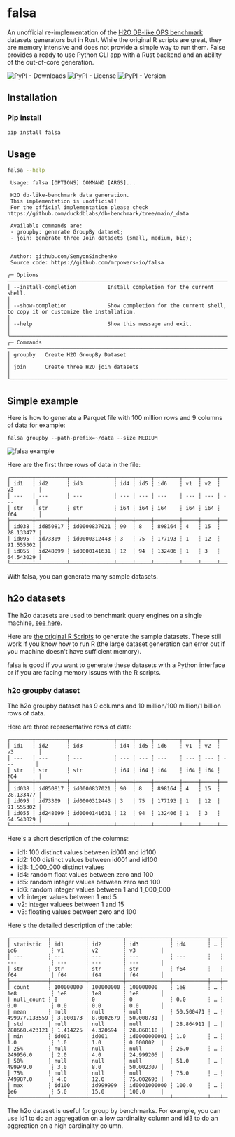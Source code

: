 # falsa

An unofficial re-implementation of the [H2O DB-like OPS benchmark](https://github.com/duckdblabs/db-benchmark) datasets
generators but in Rust. While the original R scripts are great, they are memory intensive and does not provide a simple
way to run them. False provides a ready to use Python CLI app with a Rust backend and an ability of the out-of-core
generation.

![PyPI - Downloads](https://img.shields.io/pypi/dm/falsa) ![PyPI - License](https://img.shields.io/pypi/l/falsa) ![PyPI - Version](https://img.shields.io/pypi/v/falsa)

## Installation

### Pip install

```bash
pip install falsa
```

## Usage

```bash
falsa --help
```

```                                                                                                                                           
 Usage: falsa [OPTIONS] COMMAND [ARGS]...                                                                                                         
                                                                                                                                                  
 H2O db-like-benchmark data generation.                                                                                                           
 This implementation is unofficial!                                                                                                               
 For the official implementation please check https://github.com/duckdblabs/db-benchmark/tree/main/_data                                          
                                                                                                                                                  
 Available commands are:                                                                                                                          
 - groupby: generate GroupBy dataset;                                                                                                             
 - join: generate three Join datasets (small, medium, big);                                                                                       
                                                                                                                                                  
                                                                                                                                                  
 Author: github.com/SemyonSinchenko                                                                                                               
 Source code: https://github.com/mrpowers-io/falsa                                                                                                
                                                                                                                                                  
╭─ Options ──────────────────────────────────────────────────────────────────────────────────────────────────────────────────────────────────────╮
│ --install-completion          Install completion for the current shell.                                                                        │
│ --show-completion             Show completion for the current shell, to copy it or customize the installation.                                 │
│ --help                        Show this message and exit.                                                                                      │
╰────────────────────────────────────────────────────────────────────────────────────────────────────────────────────────────────────────────────╯
╭─ Commands ─────────────────────────────────────────────────────────────────────────────────────────────────────────────────────────────────────╮
│ groupby   Create H2O GroupBy Dataset                                                                                                           │
│ join      Create three H2O join datasets                                                                                                       │
╰────────────────────────────────────────────────────────────────────────────────────────────────────────────────────────────────────────────────╯
```

## Simple example

Here is how to generate a Parquet file with 100 million rows and 9 columns of data for example:

```
falsa groupby --path-prefix=~/data --size MEDIUM
```

![falsa example](https://github.com/mrpowers-io/falsa/blob/main/images/falsa_example.png)

Here are the first three rows of data in the file:

```
┌───────┬──────────┬──────────────┬─────┬─────┬────────┬─────┬─────┬───────────┐
│ id1   ┆ id2      ┆ id3          ┆ id4 ┆ id5 ┆ id6    ┆ v1  ┆ v2  ┆ v3        │
│ ---   ┆ ---      ┆ ---          ┆ --- ┆ --- ┆ ---    ┆ --- ┆ --- ┆ ---       │
│ str   ┆ str      ┆ str          ┆ i64 ┆ i64 ┆ i64    ┆ i64 ┆ i64 ┆ f64       │
╞═══════╪══════════╪══════════════╪═════╪═════╪════════╪═════╪═════╪═══════════╡
│ id038 ┆ id850817 ┆ id0000837021 ┆ 90  ┆ 8   ┆ 898164 ┆ 4   ┆ 15  ┆ 28.133477 │
│ id095 ┆ id73309  ┆ id0000312443 ┆ 3   ┆ 75  ┆ 177193 ┆ 1   ┆ 12  ┆ 91.555302 │
│ id055 ┆ id248099 ┆ id0000141631 ┆ 12  ┆ 94  ┆ 132406 ┆ 1   ┆ 3   ┆ 64.543029 │
└───────┴──────────┴──────────────┴─────┴─────┴────────┴─────┴─────┴───────────┘
```

With falsa, you can generate many sample datasets.

## h2o datasets

The h2o datasets are used to benchmark query engines on a single
machine, [see here](https://duckdblabs.github.io/db-benchmark/).

Here are [the original R Scripts](https://github.com/duckdblabs/db-benchmark/tree/main/_data) to generate the sample
datasets. These still work if you know how to run R (the large dataset generation can error out if you machine doesn't
have sufficient memory).

falsa is good if you want to generate these datasets with a Python interface or if you are facing memory issues with the
R scripts.

### h2o groupby dataset

The h2o groupby dataset has 9 columns and 10 million/100 million/1 billion rows of data.

Here are three representative rows of data:

```
┌───────┬──────────┬──────────────┬─────┬─────┬────────┬─────┬─────┬───────────┐
│ id1   ┆ id2      ┆ id3          ┆ id4 ┆ id5 ┆ id6    ┆ v1  ┆ v2  ┆ v3        │
│ ---   ┆ ---      ┆ ---          ┆ --- ┆ --- ┆ ---    ┆ --- ┆ --- ┆ ---       │
│ str   ┆ str      ┆ str          ┆ i64 ┆ i64 ┆ i64    ┆ i64 ┆ i64 ┆ f64       │
╞═══════╪══════════╪══════════════╪═════╪═════╪════════╪═════╪═════╪═══════════╡
│ id038 ┆ id850817 ┆ id0000837021 ┆ 90  ┆ 8   ┆ 898164 ┆ 4   ┆ 15  ┆ 28.133477 │
│ id095 ┆ id73309  ┆ id0000312443 ┆ 3   ┆ 75  ┆ 177193 ┆ 1   ┆ 12  ┆ 91.555302 │
│ id055 ┆ id248099 ┆ id0000141631 ┆ 12  ┆ 94  ┆ 132406 ┆ 1   ┆ 3   ┆ 64.543029 │
└───────┴──────────┴──────────────┴─────┴─────┴────────┴─────┴─────┴───────────┘
```

Here's a short description of the columns:

* id1: 100 distinct values between id001 and id100
* id2: 100 distinct values between id001 and id100
* id3: 1_000_000 distinct values
* id4: random float values between zero and 100
* id5: random integer values between zero and 100
* id6: random integer values between 1 and 1_000_000
* v1: integer values between 1 and 5
* v2: integer valuees between 1 and 15
* v3: floating values between zero and 100

Here's the detailed description of the table:

```
┌────────────┬───────────┬───────────┬──────────────┬───────────┬───┬───────────────┬──────────┬───────────┬───────────┐
│ statistic  ┆ id1       ┆ id2       ┆ id3          ┆ id4       ┆ … ┆ id6           ┆ v1       ┆ v2        ┆ v3        │
│ ---        ┆ ---       ┆ ---       ┆ ---          ┆ ---       ┆   ┆ ---           ┆ ---      ┆ ---       ┆ ---       │
│ str        ┆ str       ┆ str       ┆ str          ┆ f64       ┆   ┆ f64           ┆ f64      ┆ f64       ┆ f64       │
╞════════════╪═══════════╪═══════════╪══════════════╪═══════════╪═══╪═══════════════╪══════════╪═══════════╪═══════════╡
│ count      ┆ 100000000 ┆ 100000000 ┆ 100000000    ┆ 1e8       ┆ … ┆ 1e8           ┆ 1e8      ┆ 1e8       ┆ 1e8       │
│ null_count ┆ 0         ┆ 0         ┆ 0            ┆ 0.0       ┆ … ┆ 0.0           ┆ 0.0      ┆ 0.0       ┆ 0.0       │
│ mean       ┆ null      ┆ null      ┆ null         ┆ 50.500471 ┆ … ┆ 499977.133559 ┆ 3.000173 ┆ 8.0002679 ┆ 50.000731 │
│ std        ┆ null      ┆ null      ┆ null         ┆ 28.864911 ┆ … ┆ 288668.423121 ┆ 1.414225 ┆ 4.320694  ┆ 28.868118 │
│ min        ┆ id001     ┆ id001     ┆ id0000000001 ┆ 1.0       ┆ … ┆ 1.0           ┆ 1.0      ┆ 1.0       ┆ 0.000002  │
│ 25%        ┆ null      ┆ null      ┆ null         ┆ 26.0      ┆ … ┆ 249956.0      ┆ 2.0      ┆ 4.0       ┆ 24.999205 │
│ 50%        ┆ null      ┆ null      ┆ null         ┆ 51.0      ┆ … ┆ 499949.0      ┆ 3.0      ┆ 8.0       ┆ 50.002307 │
│ 75%        ┆ null      ┆ null      ┆ null         ┆ 75.0      ┆ … ┆ 749987.0      ┆ 4.0      ┆ 12.0      ┆ 75.002693 │
│ max        ┆ id100     ┆ id999999  ┆ id0001000000 ┆ 100.0     ┆ … ┆ 1e6           ┆ 5.0      ┆ 15.0      ┆ 100.0     │
└────────────┴───────────┴───────────┴──────────────┴───────────┴───┴───────────────┴──────────┴───────────┴───────────┘
```

The h2o dataset is useful for group by benchmarks. For example, you can use id1 to do an aggregation on a low
cardinality column and id3 to do an aggreation on a high cardinality column.
